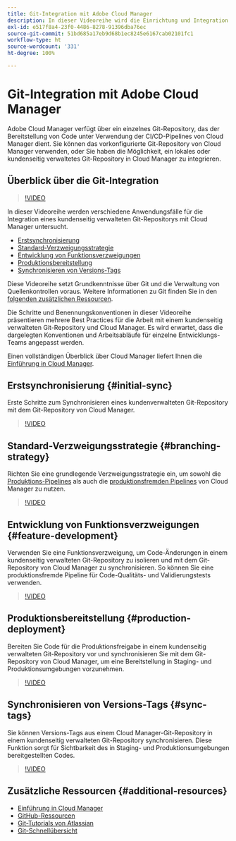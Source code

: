```yaml
---
title: Git-Integration mit Adobe Cloud Manager
description: In dieser Videoreihe wird die Einrichtung und Integration eines kundenseitig verwalteten (lokalen) Git-Repositorys mit Adobe Cloud Manager beschrieben.
exl-id: e517f8a4-23f0-4486-8278-91396dba76ec
source-git-commit: 51bd685a17eb9d68b1ec8245e6167cab02101fc1
workflow-type: ht
source-wordcount: '331'
ht-degree: 100%

---
```



# Git-Integration mit Adobe Cloud Manager

Adobe Cloud Manager verfügt über ein einzelnes Git-Repository, das der Bereitstellung von Code unter Verwendung der CI/CD-Pipelines von Cloud Manager dient. Sie können das vorkonfigurierte Git-Repository von Cloud Manager verwenden, oder Sie haben die Möglichkeit, ein lokales oder kundenseitig verwaltetes Git-Repository in Cloud Manager zu integrieren.

## Überblick über die Git-Integration

>[!VIDEO](https://video.tv.adobe.com/v/28710/)

In dieser Videoreihe werden verschiedene Anwendungsfälle für die Integration eines kundenseitig verwalteten Git-Repositorys mit Cloud Manager untersucht.

* [Erstsynchronisierung](#initial-sync)
* [Standard-Verzweigungsstrategie](#branching-strategy)
* [Entwicklung von Funktionsverzweigungen](#feature-development)
* [Produktionsbereitstellung](#production-deployment)
* [Synchronisieren von Versions-Tags](#sync-tags)

Diese Videoreihe setzt Grundkenntnisse über Git und die Verwaltung von Quellenkontrollen voraus. Weitere Informationen zu Git finden Sie in den [folgenden zusätzlichen Ressourcen](#additional-resources).

Die Schritte und Benennungskonventionen in dieser Videoreihe präsentieren mehrere Best Practices für die Arbeit mit einem kundenseitig verwalteten Git-Repository und Cloud Manager. Es wird erwartet, dass die dargelegten Konventionen und Arbeitsabläufe für einzelne Entwicklungs-Teams angepasst werden.

Einen vollständigen Überblick über Cloud Manager liefert Ihnen die [Einführung in Cloud Manager](/help/introduction.md).

## Erstsynchronisierung {#initial-sync}

Erste Schritte zum Synchronisieren eines kundenverwalteten Git-Repository mit dem Git-Repository von Cloud Manager.

>[!VIDEO](https://video.tv.adobe.com/v/28711/?quality=12)

## Standard-Verzweigungsstrategie {#branching-strategy}

Richten Sie eine grundlegende Verzweigungsstrategie ein, um sowohl die [Produktions-Pipelines](/help/using/production-pipelines.md) als auch die [produktionsfremden Pipelines](/help/using/non-production-pipelines.md) von Cloud Manager zu nutzen.

>[!VIDEO](https://video.tv.adobe.com/v/28712/?quality=12)

## Entwicklung von Funktionsverzweigungen {#feature-development}

Verwenden Sie eine Funktionsverzweigung, um Code-Änderungen in einem kundenseitig verwalteten Git-Repository zu isolieren und mit dem Git-Repository von Cloud Manager zu synchronisieren. So können Sie eine produktionsfremde Pipeline für Code-Qualitäts- und Validierungstests verwenden.

>[!VIDEO](https://video.tv.adobe.com/v/28723/?quality=12)

## Produktionsbereitstellung {#production-deployment}

Bereiten Sie Code für die Produktionsfreigabe in einem kundenseitig verwalteten Git-Repository vor und synchronisieren Sie mit dem Git-Repository von Cloud Manager, um eine Bereitstellung in Staging- und Produktionsumgebungen vorzunehmen.

>[!VIDEO](https://video.tv.adobe.com/v/28724/?quality=12)

## Synchronisieren von Versions-Tags {#sync-tags}

Sie können Versions-Tags aus einem Cloud Manager-Git-Repository in einem kundenseitig verwalteten Git-Repository synchronisieren. Diese Funktion sorgt für Sichtbarkeit des in Staging- und Produktionsumgebungen bereitgestellten Codes.

>[!VIDEO](https://video.tv.adobe.com/v/28725/?quality=12)

## Zusätzliche Ressourcen {#additional-resources}

* [Einführung in Cloud Manager](/help/introduction.md)
* [GitHub-Ressourcen](https://docs.github.com/de/get-started/getting-started-with-git/set-up-git)
* [Git-Tutorials von Atlassian](https://www.atlassian.com/git/tutorials/what-is-version-control)
* [Git-Schnellübersicht](https://education.github.com/git-cheat-sheet-education.pdf)
